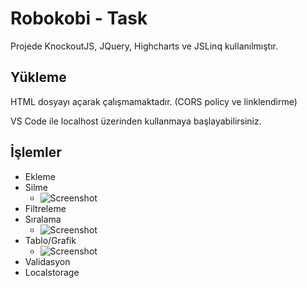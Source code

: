 # Robokobi - Task

Projede KnockoutJS, JQuery, Highcharts ve JSLinq kullanılmıştır.

## Yükleme
HTML dosyayı açarak çalışmamaktadır. (CORS policy ve linklendirme)  
  
VS Code ile localhost üzerinden kullanmaya başlayabilirsiniz.

## İşlemler
* Ekleme
* Silme
  * ![Screenshot](https://yigitaldemir.com/assets/img/robokobi-delete.png)
* Filtreleme
* Sıralama
  * ![Screenshot](https://yigitaldemir.com/assets/img/robokobi-sort.png)
* Tablo/Grafik
  * ![Screenshot](https://yigitaldemir.com/assets/img/robokobi-chart.png)
* Validasyon
* Localstorage